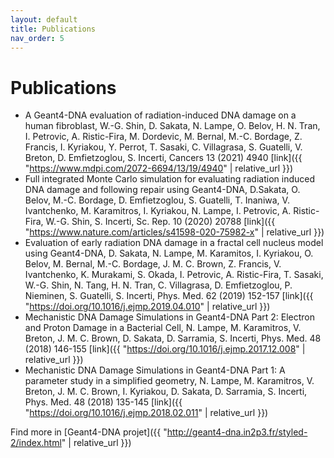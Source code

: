 ```yaml
---
layout: default
title: Publications
nav_order: 5
---
```


# Publications

- A Geant4-DNA evaluation of radiation-induced DNA damage on a human fibroblast, W.-G. Shin, D. Sakata, N. Lampe, O. Belov, H. N. Tran, I. Petrovic, A. Ristic-Fira, M. Dordevic, M. Bernal, M.-C. Bordage, Z. Francis, I. Kyriakou, Y. Perrot, T. Sasaki, C. Villagrasa, S. Guatelli, V. Breton, D. Emfietzoglou, S. Incerti, Cancers 13 (2021) 4940 [link]({{ "https://www.mdpi.com/2072-6694/13/19/4940" | relative_url }})
- Full integrated Monte Carlo simulation for evaluating radiation induced DNA damage and following repair using Geant4-DNA, D.Sakata, O. Belov, M.-C. Bordage, D. Emfietzoglou, S. Guatelli, T. Inaniwa, V. Ivantchenko, M. Karamitros, I. Kyriakou, N. Lampe, I. Petrovic, A. Ristic-Fira, W.-G. Shin, S. Incerti, Sc. Rep. 10 (2020) 20788 [link]({{ "https://www.nature.com/articles/s41598-020-75982-x" | relative_url }})
- Evaluation of early radiation DNA damage in a fractal cell nucleus model using Geant4-DNA, D. Sakata, N. Lampe, M. Karamitos, I. Kyriakou, O. Belov, M. Bernal, M.-C. Bordage, J. M. C. Brown, Z. Francis, V. Ivantchenko, K. Murakami, S. Okada, I. Petrovic, A. Ristic-Fira, T. Sasaki, W.-G. Shin, N. Tang, H. N. Tran, C. Villagrasa, D. Emfietzoglou, P. Nieminen, S. Guatelli, S. Incerti, Phys. Med. 62 (2019) 152-157 [link]({{ "https://doi.org/10.1016/j.ejmp.2019.04.010" | relative_url }})
- Mechanistic DNA Damage Simulations in Geant4-DNA Part 2: Electron and Proton Damage in a Bacterial Cell, N. Lampe, M. Karamitros, V. Breton, J. M. C. Brown, D. Sakata, D. Sarramia, S. Incerti, Phys. Med. 48 (2018) 146-155 [link]({{ "https://doi.org/10.1016/j.ejmp.2017.12.008" | relative_url }})
- Mechanistic DNA Damage Simulations in Geant4-DNA Part 1: A parameter study in a simplified geometry, N. Lampe, M. Karamitros, V. Breton, J. M. C. Brown, I. Kyriakou, D. Sakata, D. Sarramia, S. Incerti, Phys. Med. 48 (2018) 135-145 [link]({{ "https://doi.org/10.1016/j.ejmp.2018.02.011" | relative_url }})

Find more in [Geant4-DNA projet]({{ "http://geant4-dna.in2p3.fr/styled-2/index.html" | relative_url }})
